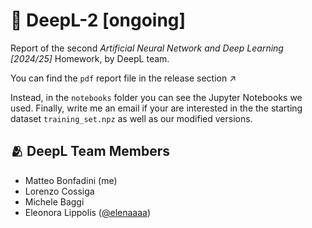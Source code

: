 # 🧠 DeepL-2 [ongoing]

Report of the second *Artificial Neural Network and Deep Learning [2024/25]* Homework, by DeepL team.

You can find the `pdf` report file in the release section ↗️  

Instead, in the `notebooks` folder you can see the Jupyter Notebooks we used. Finally, write me an email if your are interested in the the starting dataset `training_set.npz` as well as our modified versions.

## 🫂 DeepL Team Members

- Matteo Bonfadini (me)
- Lorenzo Cossiga
- Michele Baggi
- Eleonora Lippolis ([@elenaaaa](https://github.com/elenaaaa))


